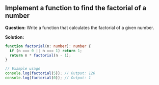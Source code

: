 ## Implement a function to find the factorial of a number

**Question:** Write a function that calculates the factorial of a given number.

**Solution:**
```typescript
function factorial(n: number): number {
  if (n === 0 || n === 1) return 1;
  return n * factorial(n - 1);
}

// Example usage
console.log(factorial(5)); // Output: 120
console.log(factorial(0)); // Output: 1
